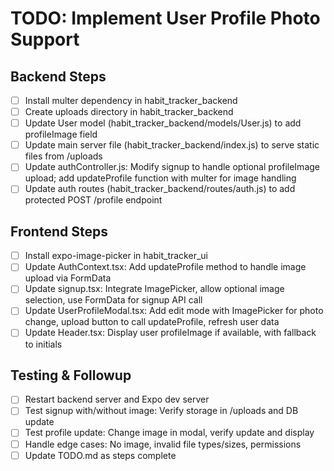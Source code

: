 # TODO: Implement User Profile Photo Support

## Backend Steps
- [ ] Install multer dependency in habit_tracker_backend
- [ ] Create uploads directory in habit_tracker_backend
- [ ] Update User model (habit_tracker_backend/models/User.js) to add profileImage field
- [ ] Update main server file (habit_tracker_backend/index.js) to serve static files from /uploads
- [ ] Update authController.js: Modify signup to handle optional profileImage upload; add updateProfile function with multer for image handling
- [ ] Update auth routes (habit_tracker_backend/routes/auth.js) to add protected POST /profile endpoint

## Frontend Steps
- [ ] Install expo-image-picker in habit_tracker_ui
- [ ] Update AuthContext.tsx: Add updateProfile method to handle image upload via FormData
- [ ] Update signup.tsx: Integrate ImagePicker, allow optional image selection, use FormData for signup API call
- [ ] Update UserProfileModal.tsx: Add edit mode with ImagePicker for photo change, upload button to call updateProfile, refresh user data
- [ ] Update Header.tsx: Display user profileImage if available, with fallback to initials

## Testing & Followup
- [ ] Restart backend server and Expo dev server
- [ ] Test signup with/without image: Verify storage in /uploads and DB update
- [ ] Test profile update: Change image in modal, verify update and display
- [ ] Handle edge cases: No image, invalid file types/sizes, permissions
- [ ] Update TODO.md as steps complete
